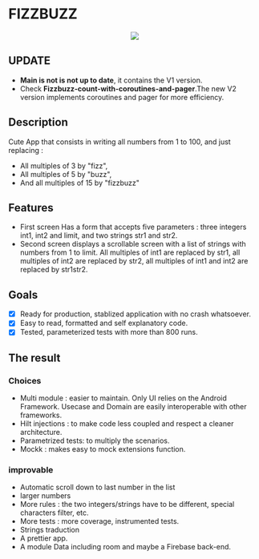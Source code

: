 # FIZZBUZZ

<div align="center">
  <kbd>
    <img src="https://code.kx.com/q/img/fizzbuzz.png" />
  </kbd>
</div>

## UPDATE

- **Main is not is not up to date**, it contains the V1 version.
- Check **Fizzbuzz-count-with-coroutines-and-pager**.The new V2 version implements coroutines and pager for more efficiency.

## Description

Cute App that consists in writing all numbers from 1 to 100, and just replacing :

- All multiples of 3 by "fizz",
- All multiples of 5 by "buzz",
- And all multiples of 15 by "fizzbuzz"

## Features

- First screen Has a form that accepts five parameters : three integers int1, int2 and limit, and two strings str1 and str2.
- Second screen displays a scrollable screen with a list of strings with numbers from 1 to limit. All multiples of int1 are replaced by str1, all multiples of int2 are replaced by str2, all multiples of int1 and int2 are replaced by str1str2.

## Goals

- [x] Ready for production, stablized application with no crash whatsoever.
- [x] Easy to read, formatted and self explanatory code.
- [x] Tested, parameterized tests with more than 800 runs.

## The result
### Choices

- Multi module : easier to maintain. Only UI relies on the Android Framework. Usecase and Domain are easily interoperable with other frameworks.
- Hilt injections : to make code less coupled and respect a cleaner architecture.
- Parametrized tests: to multiply the scenarios.
- Mockk : makes easy to mock extensions function.

### improvable

- Automatic scroll down to last number in the list
- larger numbers
- More rules : the two integers/strings have to be different, special characters filter, etc.
- More tests : more coverage, instrumented tests.
- Strings traduction
- A prettier app.
- A module Data including room and maybe a Firebase back-end. 
